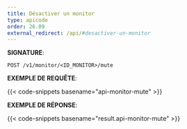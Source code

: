 ```yaml
---
title: Désactiver un monitor
type: apicode
order: 26.09
external_redirect: /api/#desactiver-un-monitor
---
```


**SIGNATURE**:

`POST /v1/monitor/<ID_MONITOR>/mute`

**EXEMPLE DE REQUÊTE**:

{{< code-snippets basename="api-monitor-mute" >}}

**EXEMPLE DE RÉPONSE**:

{{< code-snippets basename="result.api-monitor-mute" >}}
